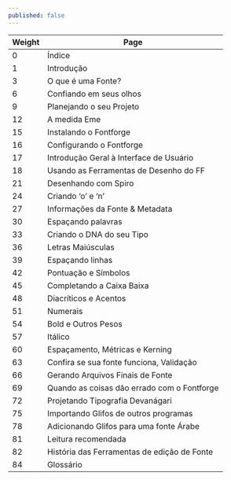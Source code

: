 ```yaml
---
published: false
---
```


| Weight | Page                                       |
|--------|--------------------------------------------|
| 0      | Índice                                     |
| 1      | Introdução                                 |
| 3      | O que é uma Fonte?                         |
| 6      | Confiando em seus olhos                    |
| 9      | Planejando o seu Projeto                   |
| 12     | A medida Eme                               |
| 15     | Instalando o Fontforge                     |
| 16     | Configurando o Fontforge                   |
| 17     | Introdução Geral à Interface de Usuário    |
| 18     | Usando as Ferramentas de Desenho do FF     |
| 21     | Desenhando com Spiro                       |
| 24     | Criando ‘o’ e ‘n’                          |
| 27     | Informações da Fonte & Metadata            |
| 30     | Espaçando palavras                         |
| 33     | Criando o DNA do seu Tipo                  |
| 36     | Letras Maiúsculas                          |
| 39     | Espaçando linhas                           |
| 42     | Pontuação e Símbolos                       |
| 45     | Completando a Caixa Baixa                  |
| 48     | Diacríticos e Acentos                      |
| 51     | Numerais                                   |
| 54     | Bold e Outros Pesos                        |
| 57     | Itálico                                    |
| 60     | Espaçamento, Métricas e Kerning            |
| 63     | Confira se sua fonte funciona, Validação   |
| 66     | Gerando Arquivos Finais de Fonte           |
| 69     | Quando as coisas dão errado com o Fontforge|
| 72     | Projetando Tipografia Devanágari           |
| 75     | Importando Glifos de outros programas      |
| 78     | Adicionando Glifos para uma fonte Árabe    |
| 81     | Leitura recomendada                        |
| 82     | História das Ferramentas de edição de Fonte|
| 84     | Glossário                                  |
